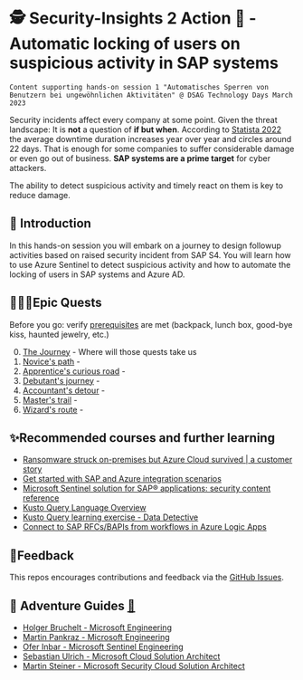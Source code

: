 # 🕵️ Security-Insights 2 Action 🚀 - Automatic locking of users on suspicious activity in SAP systems

`Content supporting hands-on session 1 "Automatisches Sperren von Benutzern bei ungewöhnlichen Aktivitäten" @ DSAG Technology Days March 2023`

Security incidents affect every company at some point. Given the threat landscape: It is **not** a question of **if but when**. According to [Statista 2022](https://www.statista.com/statistics/1275029/length-of-downtime-after-ransomware-attack/) the average downtime duration increases year over year and circles around 22 days. That is enough for some companies to suffer considerable damage or even go out of business. **SAP systems are a prime target** for cyber attackers.

The ability to detect suspicious activity and timely react on them is key to reduce damage.

## 🔭 Introduction

In this hands-on session you will embark on a journey to design followup activities based on raised security incident from SAP S4. You will learn how to use Azure Sentinel to detect suspicious activity and how to automate the locking of users in SAP systems and Azure AD.

## 🧙🏾‍♀️Epic Quests

Before you go: verify [prerequisites](PREREQUISITES.md) are met (backpack, lunch box, good-bye kiss, haunted jewelry, etc.)

0. [The Journey](student/quest0.md) - Where will those quests take us
1. [Novice's path](student/quest1.md) - 
2. [Apprentice's curious road](student/quest2.md) - 
3. [Debutant's journey](student/quest3.md) - 
4. [Accountant's detour](student/quest4.md) - 
5. [Master's trail](student/quest5.md) - 
6. [Wizard's route](student/quest6.md) - 

## ✨Recommended courses and further learning

- [Ransomware struck on-premises but Azure Cloud survived | a customer story](https://customers.microsoft.com/en-us/story/1512571257640211870-campari-group-consumer-goods-sap-on-azure)
- [Get started with SAP and Azure integration scenarios](https://learn.microsoft.com/azure/sap/workloads/integration-get-started)
- [Microsoft Sentinel solution for SAP® applications: security content reference](https://learn.microsoft.com/azure/sentinel/sap/sap-solution-security-content)
- [Kusto Query Language Overview](https://learn.microsoft.com/azure/data-explorer/kusto/query/)
- [Kusto Query learning exercise - Data Detective](https://detective.kusto.io/)
- [Connect to SAP RFCs/BAPIs from workflows in Azure Logic Apps](https://learn.microsoft.com/azure/logic-apps/logic-apps-using-sap-connector)

## 📢Feedback

This repos encourages contributions and feedback via the [GitHub Issues](https://github.com/MartinPankraz/Security-Insights-2-Action/issues/new/choose).

## 🚸 Adventure Guides [🔗](mentor/quest1.md)

- [Holger Bruchelt - Microsoft Engineering](https://www.linkedin.com/in/holger-bruchelt/)
- [Martin Pankraz - Microsoft Engineering](https://www.linkedin.com/in/martin-pankraz/)
- [Ofer Inbar - Microsoft Sentinel Engineering](https://www.linkedin.com/in/martin-pankraz/)
- [Sebastian Ulrich - Microsoft Cloud Solution Architect](https://www.linkedin.com/in/sebastian-ullrich-677b36168/)
- [Martin Steiner - Microsoft Security Cloud Solution Architect](https://www.linkedin.com/in/martin-steiner-28312b141/)
